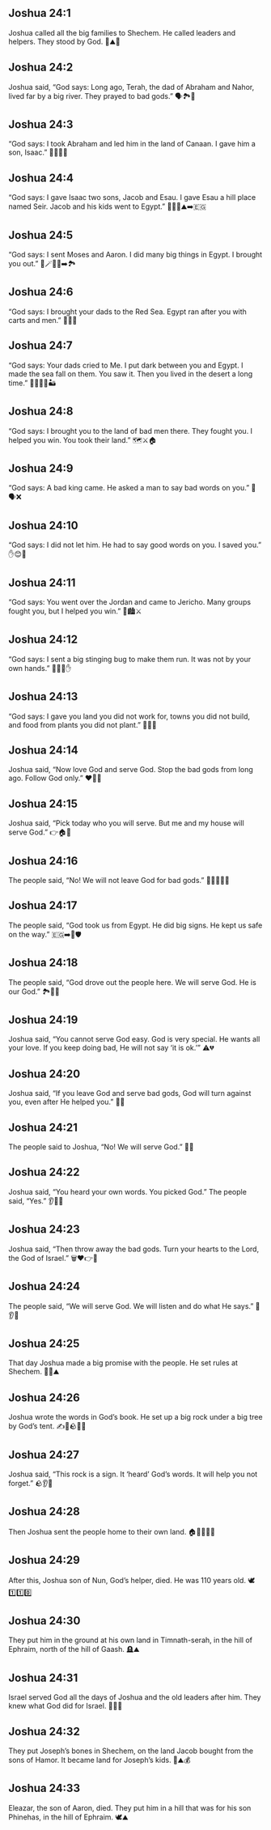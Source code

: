 ## Joshua 24:1
Joshua called all the big families to Shechem. He called leaders and helpers. They stood by God. 👥⛰️🙏
## Joshua 24:2
Joshua said, “God says: Long ago, Terah, the dad of Abraham and Nahor, lived far by a big river. They prayed to bad gods.” 🗣️🏞️🛑
## Joshua 24:3
“God says: I took Abraham and led him in the land of Canaan. I gave him a son, Isaac.” 🚶‍♂️🌄👶
## Joshua 24:4
“God says: I gave Isaac two sons, Jacob and Esau. I gave Esau a hill place named Seir. Jacob and his kids went to Egypt.” 👨‍👦‍👦⛰️➡️🇪🇬
## Joshua 24:5
“God says: I sent Moses and Aaron. I did many big things in Egypt. I brought you out.” 👣🪄🇪🇬➡️🏞️
## Joshua 24:6
“God says: I brought your dads to the Red Sea. Egypt ran after you with carts and men.” 🌊🚗🏇
## Joshua 24:7
“God says: Your dads cried to Me. I put dark between you and Egypt. I made the sea fall on them. You saw it. Then you lived in the desert a long time.” 🙏🌑🌊👀🏜️
## Joshua 24:8
“God says: I brought you to the land of bad men there. They fought you. I helped you win. You took their land.” 🗺️⚔️🏠
## Joshua 24:9
“God says: A bad king came. He asked a man to say bad words on you.” 👑🗣️❌
## Joshua 24:10
“God says: I did not let him. He had to say good words on you. I saved you.” ✋😊💬
## Joshua 24:11
“God says: You went over the Jordan and came to Jericho. Many groups fought you, but I helped you win.” 🌉🏙️⚔️
## Joshua 24:12
“God says: I sent a big stinging bug to make them run. It was not by your own hands.” 🐝🏃‍♂️✋
## Joshua 24:13
“God says: I gave you land you did not work for, towns you did not build, and food from plants you did not plant.” 🏡🌾🍇
## Joshua 24:14
Joshua said, “Now love God and serve God. Stop the bad gods from long ago. Follow God only.” ❤️🙏🛑
## Joshua 24:15
Joshua said, “Pick today who you will serve. But me and my house will serve God.” 👉🏠🙏
## Joshua 24:16
The people said, “No! We will not leave God for bad gods.” 🙅‍♀️🙅‍♂️🙏
## Joshua 24:17
The people said, “God took us from Egypt. He did big signs. He kept us safe on the way.” 🇪🇬➡️🌟🛡️
## Joshua 24:18
The people said, “God drove out the people here. We will serve God. He is our God.” 🏞️🚪🙏
## Joshua 24:19
Joshua said, “You cannot serve God easy. God is very special. He wants all your love. If you keep doing bad, He will not say ‘it is ok.’” ⚠️💔
## Joshua 24:20
Joshua said, “If you leave God and serve bad gods, God will turn against you, even after He helped you.” 🔄🛑
## Joshua 24:21
The people said to Joshua, “No! We will serve God.” 🙌🙏
## Joshua 24:22
Joshua said, “You heard your own words. You picked God.” The people said, “Yes.” 👂📝✅
## Joshua 24:23
Joshua said, “Then throw away the bad gods. Turn your hearts to the Lord, the God of Israel.” 🗑️❤️👉🙏
## Joshua 24:24
The people said, “We will serve God. We will listen and do what He says.” 🙏👂✅
## Joshua 24:25
That day Joshua made a big promise with the people. He set rules at Shechem. 🤝📜⛰️
## Joshua 24:26
Joshua wrote the words in God’s book. He set up a big rock under a big tree by God’s tent. ✍️📖🪨🌳⛺
## Joshua 24:27
Joshua said, “This rock is a sign. It ‘heard’ God’s words. It will help you not forget.” 🪨👂🔔
## Joshua 24:28
Then Joshua sent the people home to their own land. 🏠🚶‍♀️🚶‍♂️
## Joshua 24:29
After this, Joshua son of Nun, God’s helper, died. He was 110 years old. 🕊️1️⃣1️⃣0️⃣
## Joshua 24:30
They put him in the ground at his own land in Timnath-serah, in the hill of Ephraim, north of the hill of Gaash. 🪦⛰️
## Joshua 24:31
Israel served God all the days of Joshua and the old leaders after him. They knew what God did for Israel. 🙏👴👵
## Joshua 24:32
They put Joseph’s bones in Shechem, on the land Jacob bought from the sons of Hamor. It became land for Joseph’s kids. 🦴⛰️💰
## Joshua 24:33
Eleazar, the son of Aaron, died. They put him in a hill that was for his son Phinehas, in the hill of Ephraim. 🕊️⛰️
